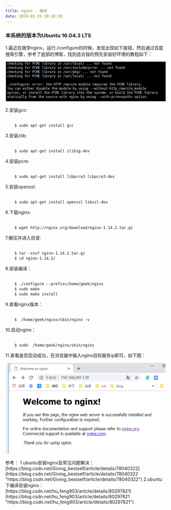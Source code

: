```yaml
---
title: nginx - 编译
date: 2019-02-25 20:20:20
---
```


### 本系统的版本为Ubuntu 16.04.3 LTS ###

1.最近在跟学nginx，运行./configure的时候，发现出现如下报错，然后通过百度搜索引擎，参考了底部的博客，找到适合我的预先安装好环境的教程如下：

![](nginx-install/1.png)

2.安装gcc:

```

	$ sudo apt-get install gcc

```

3.安装zlib:

```

	$ sudo apt-get install zlib1g-dev

```

4.安装pcre:

```

	$ sudo apt-get install libpcre3 libpcre3-dev 

```

5.安装openssl:

```

	$ sudo apt-get install openssl libssl-dev   

```

6.下载nginx:

```

	$ wget http://nginx.org/download/nginx-1.14.2.tar.gz 

```

7.解压并进入目录:

```

	$ tar -zxvf nginx-1.14.2.tar.gz
	$ cd nginx-1.14.2/

```

8.安装编译：

```

	$ ./configure --prefix=/home/geek/nginx
	$ sudo make
	$ sudo make install

```

9.查看nginx版本：

```

	$  /home/geek/nginx/sbin/nginx -v

```

10.启动nginx：

```

	$ sudo  /home/geek/nginx/sbin/nginx

```
11.查看是否启动成功，在浏览器中输入nginx目标服务ip即可，如下图：

![](nginx-install/2.png)

<div class="tip">
	参考：
	1.ubuntu安装nginx及常见问题解决：[https://blog.csdn.net/Giving_bestself/article/details/78040322](https://blog.csdn.net/Giving_bestself/article/details/78040322 "https://blog.csdn.net/Giving_bestself/article/details/78040322")
	2.ubuntu下编译安装nginx：[https://blog.csdn.net/hu_feng903/article/details/80297821](https://blog.csdn.net/hu_feng903/article/details/80297821 "https://blog.csdn.net/hu_feng903/article/details/80297821")
</div>